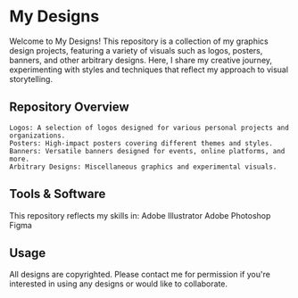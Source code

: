 # My Designs

Welcome to My Designs! This repository is a collection of my graphics design projects, featuring a variety of visuals such as logos, posters, banners, and other arbitrary designs. Here, I share my creative journey, experimenting with styles and techniques that reflect my approach to visual storytelling.

## Repository Overview

    Logos: A selection of logos designed for various personal projects and organizations.
    Posters: High-impact posters covering different themes and styles.
    Banners: Versatile banners designed for events, online platforms, and more.
    Arbitrary Designs: Miscellaneous graphics and experimental visuals.

## Tools & Software

This repository reflects my skills in:
Adobe Illustrator
Adobe Photoshop
Figma

## Usage

All designs are copyrighted. Please contact me for permission if you're interested in using any designs or would like to collaborate.
